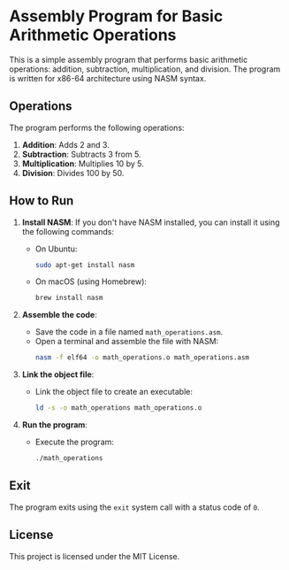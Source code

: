 # Assembly Program for Basic Arithmetic Operations

This is a simple assembly program that performs basic arithmetic operations: addition, subtraction, multiplication, and division. The program is written for x86-64 architecture using NASM syntax.

## Operations

The program performs the following operations:

1. **Addition**: Adds 2 and 3.
2. **Subtraction**: Subtracts 3 from 5.
3. **Multiplication**: Multiplies 10 by 5.
4. **Division**: Divides 100 by 50.

## How to Run

1. **Install NASM**: If you don't have NASM installed, you can install it using the following commands:
    - On Ubuntu:
      ```bash
      sudo apt-get install nasm
      ```
    - On macOS (using Homebrew):
      ```bash
      brew install nasm
      ```

2. **Assemble the code**:
    - Save the code in a file named `math_operations.asm`.
    - Open a terminal and assemble the file with NASM:
      ```bash
      nasm -f elf64 -o math_operations.o math_operations.asm
      ```

3. **Link the object file**:
    - Link the object file to create an executable:
      ```bash
      ld -s -o math_operations math_operations.o
      ```

4. **Run the program**:
    - Execute the program:
      ```bash
      ./math_operations
      ```

## Exit

The program exits using the `exit` system call with a status code of `0`.

## License

This project is licensed under the MIT License.
